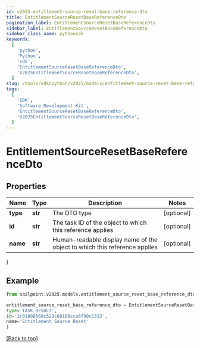 ```yaml
---
id: v2025-entitlement-source-reset-base-reference-dto
title: EntitlementSourceResetBaseReferenceDto
pagination_label: EntitlementSourceResetBaseReferenceDto
sidebar_label: EntitlementSourceResetBaseReferenceDto
sidebar_class_name: pythonsdk
keywords:
  [
    'python',
    'Python',
    'sdk',
    'EntitlementSourceResetBaseReferenceDto',
    'V2025EntitlementSourceResetBaseReferenceDto',
  ]
slug: /tools/sdk/python/v2025/models/entitlement-source-reset-base-reference-dto
tags:
  [
    'SDK',
    'Software Development Kit',
    'EntitlementSourceResetBaseReferenceDto',
    'V2025EntitlementSourceResetBaseReferenceDto',
  ]
---
```


# EntitlementSourceResetBaseReferenceDto

## Properties

| Name | Type | Description | Notes |
| --- | --- | --- | --- |
| **type** | **str** | The DTO type | [optional] |
| **id** | **str** | The task ID of the object to which this reference applies | [optional] |
| **name** | **str** | Human-readable display name of the object to which this reference applies | [optional] |

}

## Example

```python
from sailpoint.v2025.models.entitlement_source_reset_base_reference_dto import EntitlementSourceResetBaseReferenceDto

entitlement_source_reset_base_reference_dto = EntitlementSourceResetBaseReferenceDto(
type='TASK_RESULT',
id='2c91808568c529c60168cca6f90c1313',
name='Entitlement Source Reset'
)

```

[[Back to top]](#)
